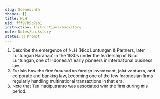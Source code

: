 ```yaml
---
slug: Scenes:nlh
themes: []
title: NLH
uid: fff97b5c7eb1
instruction: Instructions/backstory
note: Notes/backstory
status: 💬 Prompt
---
```

1. Describe the emergence of NLH (Nico Luntungan & Partners, later Luntungan Harahap) in the 1980s under the leadership of Nico Luntungan, one of Indonesia’s early pioneers in international business law.
2. Explain how the firm focused on foreign investment, joint ventures, and corporate and banking law, becoming one of the few Indonesian firms regularly handling multinational transactions in that era.
3. Note that Tuti Hadiputranto was associated with the firm during this period.
